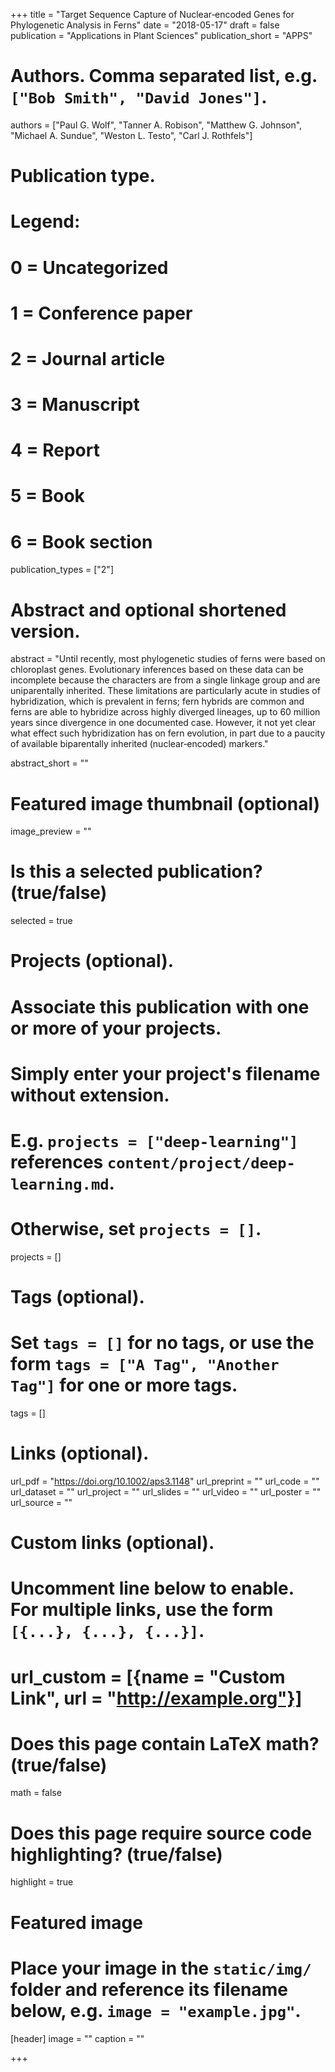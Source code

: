 +++
title = "Target Sequence Capture of Nuclear‐encoded Genes for Phylogenetic Analysis in Ferns"
date = "2018-05-17"
draft = false
publication = "Applications in Plant Sciences"
publication_short = "APPS"

# Authors. Comma separated list, e.g. `["Bob Smith", "David Jones"]`.
authors = ["Paul G. Wolf",  "Tanner A. Robison",  "Matthew G. Johnson",  "Michael A. Sundue",  "Weston L. Testo", "Carl J. Rothfels"]

# Publication type.
# Legend:
# 0 = Uncategorized
# 1 = Conference paper
# 2 = Journal article
# 3 = Manuscript
# 4 = Report
# 5 = Book
# 6 = Book section
publication_types = ["2"]


# Abstract and optional shortened version.
abstract = "Until recently, most phylogenetic studies of ferns were based on chloroplast genes. Evolutionary inferences based on these data can be incomplete because the characters are from a single linkage group and are uniparentally inherited. These limitations are particularly acute in studies of hybridization, which is prevalent in ferns; fern hybrids are common and ferns are able to hybridize across highly diverged lineages, up to 60 million years since divergence in one documented case. However, it not yet clear what effect such hybridization has on fern evolution, in part due to a paucity of available biparentally inherited (nuclear‐encoded) markers."

abstract_short = ""

# Featured image thumbnail (optional)
image_preview = ""

# Is this a selected publication? (true/false)
selected = true

# Projects (optional).
#   Associate this publication with one or more of your projects.
#   Simply enter your project's filename without extension.
#   E.g. `projects = ["deep-learning"]` references `content/project/deep-learning.md`.
#   Otherwise, set `projects = []`.
projects = []

# Tags (optional).
#   Set `tags = []` for no tags, or use the form `tags = ["A Tag", "Another Tag"]` for one or more tags.
tags = []

# Links (optional).
url_pdf = "https://doi.org/10.1002/aps3.1148"
url_preprint = ""
url_code = ""
url_dataset = ""
url_project = ""
url_slides = ""
url_video = ""
url_poster = ""
url_source = ""

# Custom links (optional).
#   Uncomment line below to enable. For multiple links, use the form `[{...}, {...}, {...}]`.
# url_custom = [{name = "Custom Link", url = "http://example.org"}]

# Does this page contain LaTeX math? (true/false)
math = false

# Does this page require source code highlighting? (true/false)
highlight = true

# Featured image
# Place your image in the `static/img/` folder and reference its filename below, e.g. `image = "example.jpg"`.
[header]
image = ""
caption = ""

+++
